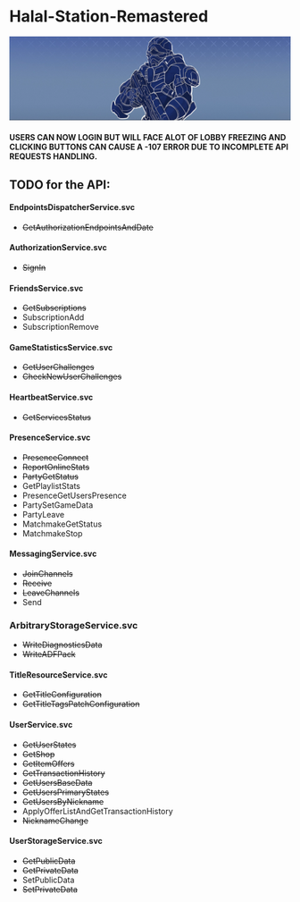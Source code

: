 # Halal-Station-Remastered
![Logo](Utils/Logo.PNG)
#### USERS CAN NOW LOGIN BUT WILL FACE ALOT OF LOBBY FREEZING AND CLICKING BUTTONS CAN CAUSE A -107 ERROR DUE TO INCOMPLETE API REQUESTS HANDLING.
## TODO for the API:
#### EndpointsDispatcherService.svc
- ~~GetAuthorizationEndpointsAndDate~~
#### AuthorizationService.svc
- ~~SignIn~~
#### FriendsService.svc
- ~~GetSubscriptions~~
- SubscriptionAdd
- SubscriptionRemove
#### GameStatisticsService.svc
- ~~GetUserChallenges~~
- ~~CheckNewUserChallenges~~
#### HeartbeatService.svc
- ~~GetServicesStatus~~
#### PresenceService.svc
- ~~PresenceConnect~~
- ~~ReportOnlineStats~~
- ~~PartyGetStatus~~
- GetPlaylistStats
- PresenceGetUsersPresence
- PartySetGameData
- PartyLeave
- MatchmakeGetStatus
- MatchmakeStop
#### MessagingService.svc
- ~~JoinChannels~~
- ~~Receive~~
- ~~LeaveChannels~~
- Send
### ArbitraryStorageService.svc
- ~~WriteDiagnosticsData~~
- ~~WriteADFPack~~
#### TitleResourceService.svc
- ~~GetTitleConfiguration~~
- ~~GetTitleTagsPatchConfiguration~~
#### UserService.svc
- ~~GetUserStates~~
- ~~GetShop~~
- ~~GetItemOffers~~
- ~~GetTransactionHistory~~
- ~~GetUsersBaseData~~
- ~~GetUsersPrimaryStates~~
- ~~GetUsersByNickname~~
- ApplyOfferListAndGetTransactionHistory
- ~~NicknameChange~~
#### UserStorageService.svc
- ~~GetPublicData~~
- ~~GetPrivateData~~
- SetPublicData
- ~~SetPrivateData~~